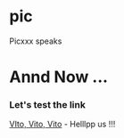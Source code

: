 # pic
Picxxx speaks
# Annd Now ... 
### Let's test the link
[VIto, Vito, Vito](VitoVolt.png) - Helllpp us !!!
